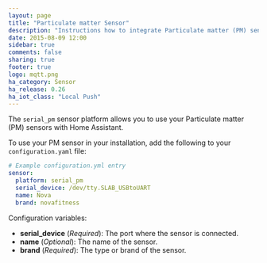 ```yaml
---
layout: page
title: "Particulate matter Sensor"
description: "Instructions how to integrate Particulate matter (PM) sensors within Home Assistant."
date: 2015-08-09 12:00
sidebar: true
comments: false
sharing: true
footer: true
logo: mqtt.png
ha_category: Sensor
ha_release: 0.26
ha_iot_class: "Local Push"
---
```



The `serial_pm` sensor platform allows you to use your Particulate matter (PM) sensors with Home Assistant.

To use your PM sensor in your installation, add the following to your `configuration.yaml` file:

```yaml
# Example configuration.yml entry
sensor:
  platform: serial_pm
  serial_device: /dev/tty.SLAB_USBtoUART
  name: Nova
  brand: novafitness
```

Configuration variables:

- **serial_device** (*Required*): The port where the sensor is connected.
- **name** (*Optional*): The name of the sensor. 
- **brand** (*Required*): The type or brand of the sensor.

